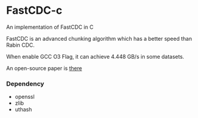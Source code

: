 # FastCDC-c
An implementation of FastCDC in C

FastCDC is an advanced chunking algorithm which has a better speed than Rabin CDC.

When enable GCC O3 Flag, it can achieve 4.448 GB/s in some datasets.

An open-source paper is [there](https://www.usenix.org/conference/atc16/technical-sessions/presentation/xia)


### Dependency
* openssl
* zlib
* uthash